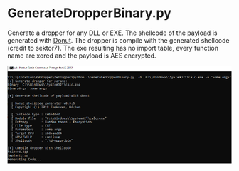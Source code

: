 # GenerateDropperBinary.py

Generate a dropper for any DLL or EXE. The shellcode of the payload is generated with [Donut](https://github.com/TheWover/donut). The dropper is compile with the generated shellcode (credit to sektor7). The exe resulting has no import table, every function name are xored and the payload is AES encrypted.  

![alt text](https://github.com/maxDcb/PeDropper/blob/master/ressources/image1.png?raw=true)